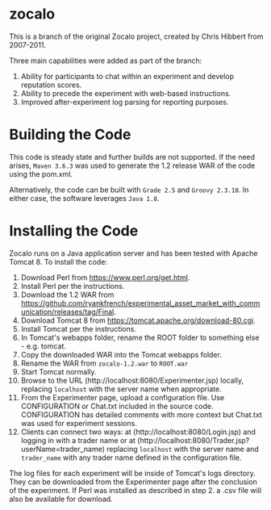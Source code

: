 zocalo
=======

This is a branch of the original Zocalo project, created by Chris Hibbert from 2007-2011.

Three main capabilities were added as part of the branch:

1. Ability for participants to chat within an experiment and develop reputation scores.
2. Ability to precede the experiment with web-based instructions.
3. Improved after-experiment log parsing for reporting purposes.

# Building the Code

This code is steady state and further builds are not supported. If the need arises, `Maven 3.6.3` was used to generate the 1.2 release WAR of the code using the pom.xml.

Alternatively, the code can be built with `Grade 2.5` and `Groovy 2.3.10`. In either case, the software leverages `Java 1.8`.

# Installing the Code

Zocalo runs on a Java application server and has been tested with Apache Tomcat 8. To install the code:

1. Download Perl from https://www.perl.org/get.html.
2. Install Perl per the instructions.
3. Download the 1.2 WAR from https://github.com/ryankfrench/experimental_asset_market_with_communication/releases/tag/Final.
4. Download Tomcat 8 from https://tomcat.apache.org/download-80.cgi.
5. Install Tomcat per the instructions.
6. In Tomcat's webapps folder, rename the ROOT folder to something else - e.g. tomcat.
7. Copy the downloaded WAR into the Tomcat webapps folder.
8. Rename the WAR from `zocalo-1.2.war` to `ROOT.war`
9. Start Tomcat normally.
10. Browse to the URL (http://localhost:8080/Experimenter.jsp) locally, replacing `localhost` with the server name when appropriate.
11. From the Experimenter page, upload a configuration file. Use CONFIGURATION or Chat.txt included in the source code.  CONFIGURATION has detailed comments with more context but Chat.txt was used for experiment sessions.
11. Clients can connect two ways: at (http://localhost:8080/Login.jsp) and logging in with a trader name or at (http://localhost:8080/Trader.jsp?userName=trader_name) replacing `localhost` with the server name and `trader_name` with any trader name defined in the configuration file.

The log files for each experiment will be inside of Tomcat's logs directory. They can be downloaded from the Experimenter page after the conclusion of the experiment. If Perl was installed as described in step 2. a .csv file will also be available for download.
